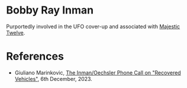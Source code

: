 # Bobby Ray Inman

Purportedly involved in the UFO cover-up and associated with [Majestic Twelve](../organisations/mj12.md).

# References

- Giuliano Marinkovic, [The Inman/Oechsler Phone Call on "Recovered Vehicles"](https://omnitalkradio.weebly.com/journal/the-inmanoechsler-phone-call-on-recovered-vehicles), 6th December, 2023.